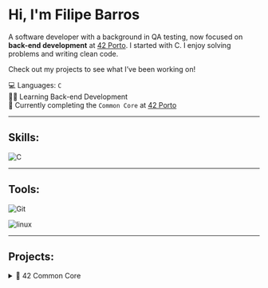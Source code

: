 # Hi, I'm **Filipe Barros**

A software developer with a background in QA testing, now focused on **back-end development** at [42 Porto](https://42porto.com/). I started with C. I enjoy solving problems and writing clean code.

Check out my projects to see what I’ve been working on!


💻   Languages:  `C`  
👨‍💻   Learning Back-end Development  
🧠   Currently completing the `Common Core` at [42 Porto](https://42porto.com/)  

---

## Skills:

<!-- You can add icons using markdown images if hosted or via shields.io -->

![C](https://img.shields.io/badge/C-00599C?style=for-the-badge&logo=c&logoColor=white)

---

## Tools:

![Git](https://camo.githubusercontent.com/ff5301ef7472dbdf522b776167a8af8c326299fe8175e53f6b052bbcc04533e3/68747470733a2f2f7777772e766563746f726c6f676f2e7a6f6e652f6c6f676f732f6769742d73636d2f6769742d73636d2d69636f6e2e737667)

![linux](https://camo.githubusercontent.com/f82039a55fd266694eef9e89fd51aa602ea4d5cef4ecb362c7892e8e87c96d47/68747470733a2f2f69636f6e732e69636f6e617263686976652e636f6d2f69636f6e732f64616b697262793330392f73696d706c792d7374796c65642f3235362f4f532d4c696e75782d69636f6e2e706e67)

---
## Projects:

<details>
<summary>🧠 42 Common Core</summary>


### Individual Projects

- [Minishell](#) → Recreate the bash terminal  
- [Philosophers](https://github.com/FiliperBarros/philosophers) → The philosopher dining problem  
- [So_long](https://github.com/FiliperBarros/so_long) → A 2D retro game  
- [Push_Swap](https://github.com/FiliperBarros/push_swap) → Sorting data on a stack, with a limited set of instructions  
- [Libft](https://github.com/FiliperBarros/libft) → A C library  

</details>

